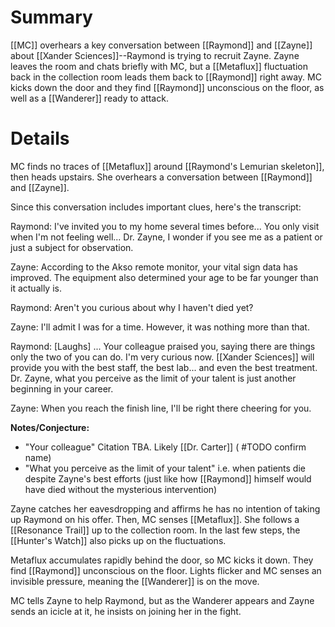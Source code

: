 # Summary
[[MC]] overhears a key conversation between [[Raymond]] and [[Zayne]] about [[Xander Sciences]]--Raymond is trying to recruit Zayne. Zayne leaves the room and chats briefly with MC, but a [[Metaflux]] fluctuation back in the collection room leads them back to [[Raymond]] right away. MC kicks down the door and they find [[Raymond]] unconscious on the floor, as well as a [[Wanderer]] ready to attack.

# Details

MC finds no traces of [[Metaflux]] around [[Raymond's Lemurian skeleton]], then heads upstairs. She overhears a conversation between [[Raymond]] and [[Zayne]].

Since this conversation includes important clues, here's the transcript:

Raymond: I've invited you to my home several times before... You only visit when I'm not feeling well... Dr. Zayne, I wonder if you see me as a patient or just a subject for observation.

Zayne: According to the Akso remote monitor, your vital sign data has improved. The equipment also determined your age to be far younger than it actually is.

Raymond: Aren't you curious about why I haven't died yet?

Zayne: I'll admit I was for a time. However, it was nothing more than that.

Raymond: [Laughs] ... Your colleague praised you, saying there are things only the two of you can do. I'm very curious now. [[Xander Sciences]] will provide you with the best staff, the best lab... and even the best treatment. Dr. Zayne, what you perceive as the limit of your talent is just another beginning in your career.

Zayne: When you reach the finish line, I'll be right there cheering for you.

**Notes/Conjecture:**
* "Your colleague" Citation TBA. Likely [[Dr. Carter]] ( #TODO confirm name)
* "What you perceive as the limit of your talent" i.e. when patients die despite Zayne's best efforts (just like how [[Raymond]] himself would have died without the mysterious intervention)

Zayne catches her eavesdropping and affirms he has no intention of taking up Raymond on his offer. Then, MC senses [[Metaflux]]. She follows a [[Resonance Trail]] up to the collection room. In the last few steps, the [[Hunter's Watch]] also picks up on the fluctuations.

Metaflux accumulates rapidly behind the door, so MC kicks it down. They find [[Raymond]] unconscious on the floor. Lights flicker and MC senses an invisible pressure, meaning the [[Wanderer]] is on the move.

MC tells Zayne to help Raymond, but as the Wanderer appears and Zayne sends an icicle at it, he insists on joining her in the fight.




